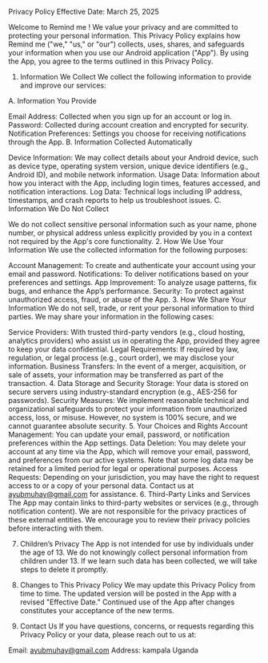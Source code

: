 Privacy Policy
Effective Date: March 25, 2025

Welcome to Remind me ! We value your privacy and are committed to protecting your personal information. This Privacy Policy explains how  Remind me ("we," "us," or "our") collects, uses, shares, and safeguards your information when you use our Android application ("App"). By using the App, you agree to the terms outlined in this Privacy Policy.

1. Information We Collect
We collect the following information to provide and improve our services:

A. Information You Provide

Email Address: Collected when you sign up for an account or log in.
Password: Collected during account creation and encrypted for security.
Notification Preferences: Settings you choose for receiving notifications through the App.
B. Information Collected Automatically

Device Information: We may collect details about your Android device, such as device type, operating system version, unique device identifiers (e.g., Android ID), and mobile network information.
Usage Data: Information about how you interact with the App, including login times, features accessed, and notification interactions.
Log Data: Technical logs including IP address, timestamps, and crash reports to help us troubleshoot issues.
C. Information We Do Not Collect

We do not collect sensitive personal information such as your name, phone number, or physical address unless explicitly provided by you in a context not required by the App's core functionality.
2. How We Use Your Information
We use the collected information for the following purposes:

Account Management: To create and authenticate your account using your email and password.
Notifications: To deliver notifications based on your preferences and settings.
App Improvement: To analyze usage patterns, fix bugs, and enhance the App’s performance.
Security: To protect against unauthorized access, fraud, or abuse of the App.
3. How We Share Your Information
We do not sell, trade, or rent your personal information to third parties. We may share your information in the following cases:

Service Providers: With trusted third-party vendors (e.g., cloud hosting, analytics providers) who assist us in operating the App, provided they agree to keep your data confidential.
Legal Requirements: If required by law, regulation, or legal process (e.g., court order), we may disclose your information.
Business Transfers: In the event of a merger, acquisition, or sale of assets, your information may be transferred as part of the transaction.
4. Data Storage and Security
Storage: Your data is stored on secure servers using industry-standard encryption (e.g., AES-256 for passwords).
Security Measures: We implement reasonable technical and organizational safeguards to protect your information from unauthorized access, loss, or misuse. However, no system is 100% secure, and we cannot guarantee absolute security.
5. Your Choices and Rights
Account Management: You can update your email, password, or notification preferences within the App settings.
Data Deletion: You may delete your account at any time via the App, which will remove your email, password, and preferences from our active systems. Note that some log data may be retained for a limited period for legal or operational purposes.
Access Requests: Depending on your jurisdiction, you may have the right to request access to or a copy of your personal data. Contact us at ayubmuhay@gmail.com for assistance.
6. Third-Party Links and Services
The App may contain links to third-party websites or services (e.g., through notification content). We are not responsible for the privacy practices of these external entities. We encourage you to review their privacy policies before interacting with them.

7. Children’s Privacy
The App is not intended for use by individuals under the age of 13. We do not knowingly collect personal information from children under 13. If we learn such data has been collected, we will take steps to delete it promptly.

8. Changes to This Privacy Policy
We may update this Privacy Policy from time to time. The updated version will be posted in the App with a revised "Effective Date." Continued use of the App after changes constitutes your acceptance of the new terms.

9. Contact Us
If you have questions, concerns, or requests regarding this Privacy Policy or your data, please reach out to us at:

Email: ayubmuhay@gmail.com
Address: kampala Uganda  
